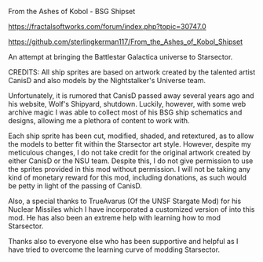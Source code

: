 From the Ashes of Kobol - BSG Shipset

https://fractalsoftworks.com/forum/index.php?topic=30747.0

https://github.com/sterlingkerman117/From_the_Ashes_of_Kobol_Shipset

An attempt at bringing the Battlestar Galactica universe to Starsector.

CREDITS:
All ship sprites are based on artwork created by the talented artist CanisD and also models by the Nightstalker's Universe team.

Unfortunately, it is rumored that CanisD passed away several years ago and his website, Wolf's Shipyard, shutdown. Luckily, however, with some web archive magic I was able to collect most of his BSG ship schematics and designs, allowing me a plethora of content to work with.

Each ship sprite has been cut, modified, shaded, and retextured, as to allow the models to better fit within the Starsector art style. However, despite my meticulous changes, I do not take credit for the original artwork created by either CanisD or the NSU team. Despite this, I do not give permission to use the sprites provided in this mod without permission. I will not be taking any kind of monetary reward for this mod, including donations, as such would be petty in light of the passing of CanisD.

Also, a special thanks to TrueAvarus (Of the UNSF Stargate Mod) for his Nuclear Missiles which I have incorporated a customized version of into this mod. He has also been an extreme help with learning how to mod Starsector.

Thanks also to everyone else who has been supportive and helpful as I have tried to overcome the learning curve of modding Starsector.